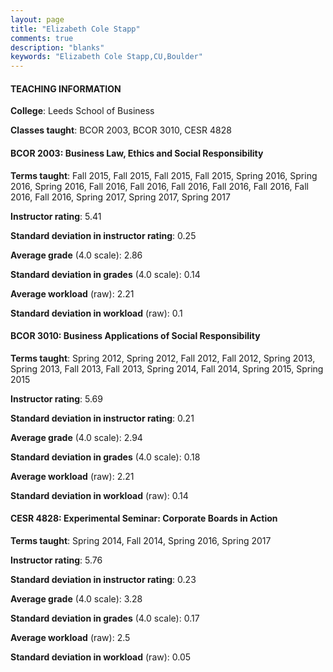 ```yaml
---
layout: page
title: "Elizabeth Cole Stapp" 
comments: true
description: "blanks"
keywords: "Elizabeth Cole Stapp,CU,Boulder"
---
```

<head>
<script src="https://ajax.googleapis.com/ajax/libs/jquery/2.1.3/jquery.min.js"></script>
<script src="https://dl.dropboxusercontent.com/s/pc42nxpaw1ea4o9/highcharts.js?dl=0"></script>
<!-- <script src="../assets/js/highcharts.js"></script> -->
<style type="text/css">@font-face {
	font-family: "Bebas Neue";
	src: url(https://www.filehosting.org/file/details/544349/BebasNeue Regular.otf) format("opentype");
	}
	h1.Bebas { 
		font-family: "Bebas Neue", Verdana, Tahoma;
	}
</style>
</head>
	   
#### TEACHING INFORMATION

**College**: Leeds School of Business

**Classes taught**: BCOR 2003, BCOR 3010, CESR 4828

#### BCOR 2003: Business Law, Ethics and Social Responsibility

**Terms taught**: Fall 2015, Fall 2015, Fall 2015, Fall 2015, Spring 2016, Spring 2016, Spring 2016, Fall 2016, Fall 2016, Fall 2016, Fall 2016, Fall 2016, Fall 2016, Fall 2016, Spring 2017, Spring 2017, Spring 2017

**Instructor rating**: 5.41

**Standard deviation in instructor rating**: 0.25

**Average grade** (4.0 scale): 2.86

**Standard deviation in grades** (4.0 scale): 0.14

**Average workload** (raw): 2.21

**Standard deviation in workload** (raw): 0.1

#### BCOR 3010: Business Applications of Social Responsibility

**Terms taught**: Spring 2012, Spring 2012, Fall 2012, Fall 2012, Spring 2013, Spring 2013, Fall 2013, Fall 2013, Spring 2014, Fall 2014, Spring 2015, Spring 2015

**Instructor rating**: 5.69

**Standard deviation in instructor rating**: 0.21

**Average grade** (4.0 scale): 2.94

**Standard deviation in grades** (4.0 scale): 0.18

**Average workload** (raw): 2.21

**Standard deviation in workload** (raw): 0.14

#### CESR 4828: Experimental Seminar: Corporate Boards in Action

**Terms taught**: Spring 2014, Fall 2014, Spring 2016, Spring 2017

**Instructor rating**: 5.76

**Standard deviation in instructor rating**: 0.23

**Average grade** (4.0 scale): 3.28

**Standard deviation in grades** (4.0 scale): 0.17

**Average workload** (raw): 2.5

**Standard deviation in workload** (raw): 0.05

